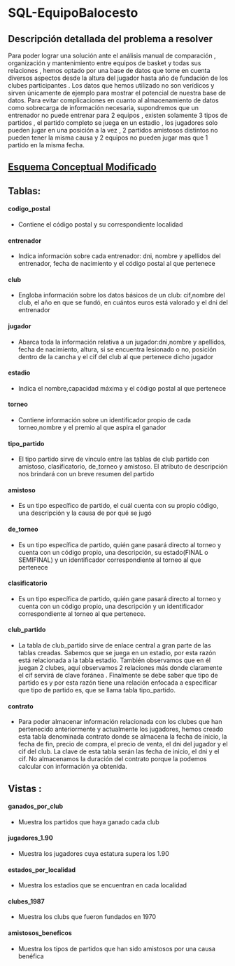 # SQL-EquipoBalocesto
## Descripción detallada del problema a resolver

Para poder lograr una solución ante el análisis manual de comparación , organización y mantenimiento  entre equipos de basket y todas sus relaciones , hemos optado por una base de datos que tome en cuenta diversos aspectos desde la altura del jugador hasta año de fundación de los clubes participantes . Los datos que hemos utilizado no son verídicos y sirven únicamente de ejemplo para mostrar el potencial de nuestra base de datos. Para evitar complicaciones en cuanto al almacenamiento de datos como sobrecarga de información necesaria, supondremos que un entrenador no puede entrenar para 2 equipos , existen solamente 3 tipos de partidos , el partido completo se juega en un estadio , los jugadores solo pueden jugar en una posición a la vez , 2 partidos amistosos distintos no pueden tener la misma causa y 2 equipos no pueden jugar mas que 1 partido en la misma fecha. 

## [Esquema Conceptual Modificado](https://drawsql.app/alanturin/diagrams/equipobaloncesto)


## Tablas:
  #### codigo_postal 
   * Contiene el código postal y su correspondiente localidad
  #### entrenador
   * Indica información sobre cada entrenador: dni, nombre y apellidos del entrenador, fecha de nacimiento y el código postal 
    al que pertenece
  #### club
   * Engloba información sobre los datos básicos de un club: cif,nombre del club, el año en que se fundó, en cuántos euros está valorado y el dni del entrenador
  #### jugador
   * Abarca toda la información relativa a un jugador:dni,nombre y apellidos, fecha de nacimiento, altura, si se encuentra lesionado o no, posición dentro de la cancha y el cif del club al que pertenece dicho jugador
  #### estadio
   * Indica el nombre,capacidad máxima y el código postal al que pertenece
  #### torneo
   * Contiene información sobre un identificador propio de cada torneo,nombre y el premio al que aspira el ganador
  #### tipo_partido
  *  El tipo partido sirve de vínculo entre las tablas de club partido con amistoso, clasificatorio, de_torneo y amistoso. El atributo de descripción nos brindará con un breve resumen del partido 
  #### amistoso
  *  Es un tipo específico de partido, el cuál cuenta con su propio código, una descripción y la causa de por qué se jugó
  #### de_torneo
  *  Es un tipo específica de partido, quién gane pasará directo al torneo y cuenta con un código propio, una descripción, su estado(FINAL o SEMIFINAL) y un identificador correspondiente al torneo al que pertenece
  #### clasificatorio
  *  Es un tipo específica de partido, quién gane pasará directo al torneo y cuenta con un código propio, una descripción y     un identificador correspondiente al torneo al que pertenece.
  #### club_partido
   * La tabla de club_partido sirve de enlace  central a gran parte de las tablas creadas. Sabemos que se juega en un estadio, por esta razón está relacionada a la tabla estadio. También observamos que en él juegan 2 clubes, aquí observamos 2 relaciones más donde claramente el cif servirá de clave foránea . Finalmente se debe saber que tipo de partido es y por esta razón tiene una relación enfocada a especificar que tipo de partido es, que se llama tabla
    tipo_partido.
  #### contrato
   * Para poder almacenar información relacionada con los clubes que han pertenecido anteriormente y actualmente  los
    jugadores, hemos creado esta tabla denominada contrato donde se almacena la fecha de inicio, la fecha de fin,  precio
    de compra, el precio de venta, el dni del jugador y el cif del club. La clave de esta tabla serán las fecha de inicio,
    el dni y el cif. No almacenamos la duración del contrato porque la podemos calcular con información ya obtenida.

## Vistas :
  #### ganados_por_club
  *  Muestra los partidos que haya ganado cada club
  #### jugadores_1.90
  *  Muestra los jugadores cuya estatura supera los 1.90
  #### estados_por_localidad
  * Muestra los estadios que se encuentran en cada localidad
  #### clubes_1987
  * Muestra los clubs que fueron fundados en 1970
  #### amistosos_beneficos
  * Muestra los tipos de partidos que han sido amistosos por una causa benéfica


